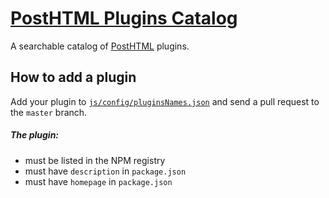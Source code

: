 # [PostHTML Plugins Catalog](http://maltsev.github.io/posthtml-plugins/)
A searchable catalog of [PostHTML](https://github.com/posthtml/posthtml) plugins.

## How to add a plugin
Add your plugin to [`js/config/pluginsNames.json`](https://github.com/maltsev/posthtml-plugins/edit/master/js/config/pluginsNames.json)
and send a pull request to the `master` branch.

##### The plugin:
- must be listed in the NPM registry
- must have `description` in `package.json`
- must have `homepage` in `package.json`
